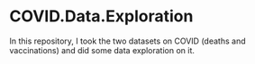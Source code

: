 # COVID.Data.Exploration

In this repository, I took the two datasets on COVID (deaths and vaccinations) and did some data exploration on it.
